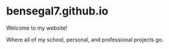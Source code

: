 # bensegal7.github.io
Welcome to my website!

Where all of my school, personal, and professional projects go.
